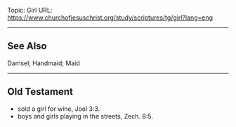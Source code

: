 Topic: Girl
URL: https://www.churchofjesuschrist.org/study/scriptures/tg/girl?lang=eng

---

## See Also

Damsel; Handmaid; Maid

---

## Old Testament

- sold a girl for wine, Joel 3:3.
- boys and girls playing in the streets, Zech. 8:5.

